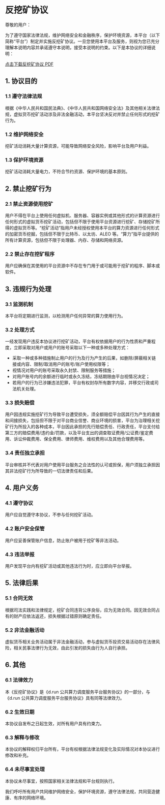 # 反挖矿协议

尊敬的用户：

为了遵守国家法律法规，维护网络安全和金融秩序，保护环境资源，本平台（以下简称“平台”）制定并实施反挖矿协议。一旦您使用本平台及服务，则视为您已充分理解本说明内容并承诺遵守本说明，接受本说明的约束。以下是本协议的详细说明：

[点击下载反挖矿协议 PDF](./attach/miner.pdf)

## 1. 协议目的

### 1.1 遵守法律法规

根据《中华人民共和国民法典》、《中华人民共和国网络安全法》及其他相关法律法规，虚拟货币挖矿活动涉及非法金融活动，本平台坚决反对并禁止任何形式的挖矿行为。

### 1.2 维护网络安全

挖矿活动消耗大量计算资源，可能导致网络安全风险，影响平台及用户利益。

### 1.3 保护环境资源

挖矿活动消耗大量电力，不符合节约资源、保护环境的基本原则。

## 2. 禁止挖矿行为

### 2.1 禁止资源使用挖矿

用户不得在平台上使用任何虚拟机、服务器、容器实例或其他形式的计算资源进行任何形式的虚拟货币挖矿活动，包括但不限于使用平台资源进行挖矿、存储挖矿所得的虚拟货币等。“挖矿活动”指用户未经授权使用本平台的算力资源进行任何形式的加密货币挖掘，包括但不限于比特币、以太坊、ALEO 等。“算力”指平台提供的所有计算资源，包括但不限于处理器、内存、存储和网络资源。

### 2.2 禁止存在挖矿程序

用户应确保在其使用的平台资源中不存在专门用于或可能用于挖矿的程序、脚本或软件。

## 3. 违规行为处理

### 3.1 监测机制

本平台将定期进行监测，以检测用户任何异常的算力使用行为。

### 3.2 处理方式

一经发现用户违反本协议进行挖矿活动，平台有权依据用户的行为性质和严重程度，立即采取对用户或用户的账号采取以下一种或多种处理方式：

- 采取一种或多种措施制止用户的行为及行为产生的后果，如删除/屏蔽相关链接或内容、限制/取消用户的账号/账户使用权限等；
- 视情况对用户的账号采取永久封禁、限制服务等措施；
- 对用户账号内的余额进行临时或永久冻结，冻结期限由平台视情况决定；
- 若用户的行为已涉嫌违法犯罪，平台有权封存所有数字内容，并移交行政或司法机关处理。

### 3.3 损失赔偿

用户因违规实施挖矿行为导致平台遭受损失，须全额赔偿平台因其行为产生的直接和间接损失，包括但不限于对平台商业信誉、商业环境的损害，平台为治理相关挖矿行为所投入的各种成本，平台因此承担的先行赔偿责任、行政责任，平台支付给第三方的赔偿费用/违约金/罚款，以及平台支出的调查取证费用/公证费/鉴定费用、诉讼仲裁费用、保全费用、律师费用、维权费用以及其他合理费用等。

### 3.4 责任独立承担

平台审核并不代表对用户使用平台服务之合法性的认可或担保，用户须独立承担因其非法挖矿行为所导致的一切法律责任和后果。

## 4. 用户义务

### 4.1 遵守协议

用户应自觉遵守本协议，不参与任何挖矿活动。

### 4.2 账户安全保管

用户应妥善保管账户信息，防止账户被用于挖矿等非法活动。

### 4.3 违法举报

用户发现平台内有挖矿活动或其他违法行为时，应立即向平台举报。

## 5. 法律后果

### 5.1 合同无效

根据司法实践和法律规定，挖矿合同违背公序良俗，应为无效合同。因无效合同占有的财产应依法返还，损失根据过错原则确定责任。

### 5.2 非法金融活动

虚拟货币相关业务活动属于非法金融活动，参与虚拟货币投资交易活动存在法律风险，相关民事法律行为无效，由此引发的损失由行为人自行承担。

## 6. 其他

### 6.1 法律效力

本《反挖矿协议》是《d.run 公共算力调度服务平台服务协议》的一部分，与《d.run 公共算力调度服务平台服务协议》具有同等法律效力。

### 6.2 生效日期

本协议自发布之日起生效，对所有用户具有约束力。

### 6.3 解释与修改

本协议的解释权归平台所有，平台有权根据法律法规变化及实际情况对本协议进行修改和补充。

### 6.4 未尽事宜处理

本协议未尽事宜，按照国家相关法律法规和平台规则执行。

我们呼吁所有用户共同维护网络安全，保护环境资源，遵守法律法规，共同营造健康、有序的网络环境。
